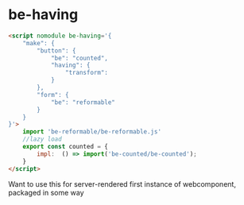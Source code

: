 # be-having

```html
<script nomodule be-having='{
    "make": {
        "button": {
            "be": "counted",
            "having": {
                "transform": 
            }
        },
        "form": {
            "be": "reformable"
        }
    }
}'> 
    import 'be-reformable/be-reformable.js'
    //lazy load
    export const counted = {
        impl:  () => import('be-counted/be-counted');
    }
</script>
```

Want to use this for server-rendered first instance of webcomponent, packaged in some way 
